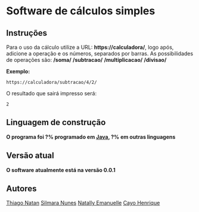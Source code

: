 # Software de cálculos simples

## Instruções

Para o uso da cálculo utilize a URL: **https://calculadora/**, logo após, adicione a operação e os números, separados por barras.
As possibilidades de operações são:
**/soma/**
**/subtracao/**
**/multiplicacao/**
**/divisao/**

**Exemplo:**
```
https://calculadora/subtracao/4/2/
```
O resultado que sairá impresso será:
```
2
```
## Linguagem de construção

**O programa foi ?% programado em [Java](https://www.java.com/pt-BR/), ?% em outras linguagens**

## Versão atual

**O software atualmente está na versão 0.0.1**

## Autores

[Thiago Natan](https://github.com/oagarian/)
[Silmara Nunes](https://github.com/sil008)
[Natally Emanuelle](https://github.com/natally02/)
[Cayo Henrique](https://github.com/cayohenrique250)
